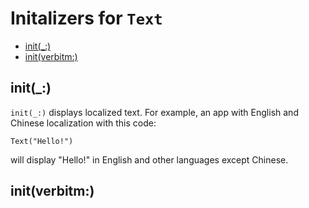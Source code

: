 # Initalizers for `Text`

- [init(\_:)](#init_)
- [init(verbitm:)](#initverbitm)

## init(\_:)

`init(_:)` displays localized text. For example, an app with English and Chinese localization with this code:

```
Text("Hello!")
```

will display "Hello!" in English and other languages except Chinese.

## init(verbitm:)
